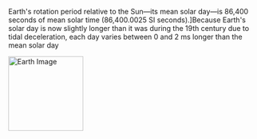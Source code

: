<!DOCTYPE html>
<html>
<head>
<title>The Earth</title>
<meta charset="UTF"-8">
</head>
<body>
<!---image---Parsgraph-->
<p>Earth's rotation period relative to the Sun—its mean solar day—is 86,400 seconds of mean solar time (86,400.0025 SI seconds).]Because Earth's solar day is now slightly longer than it was during the 19th century due to tidal deceleration, each day varies between 0 and 2 ms longer than the mean solar day
</p>
<img srm=https://cff2.earth.com/uploads/2016/09/27091754/earth_20big_GOES_nasa.jpg alt="Earth Image" width="150"
</body>
</html>